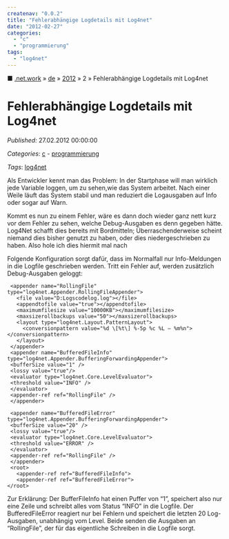 ```yaml
---
createnav: "0.0.2"
title: "Fehlerabhängige Logdetails mit Log4net"
date: "2012-02-27"
categories: 
  - "c"
  - "programmierung"
tags: 
  - "log4net"
---
```

■ [.net.work](/) » [de](/de) » [2012](/de#2012)  » 2 » Fehlerabhängige Logdetails mit Log4net

# Fehlerabhängige Logdetails mit Log4net
_Published:_ 27.02.2012 00:00:00

_Categories_: [c](/de/categories#c) - [programmierung](/de/categories#programmierung)

_Tags_: [log4net](/de/tags#log4net)


Als Entwickler kennt man das Problem: In der Startphase will man wirklich jede Variable loggen, um zu sehen,wie das System arbeitet. Nach einer Weile läuft das System stabil und man reduziert die Logausgaben auf Info oder sogar auf Warn.

Kommt es nun zu einem Fehler, wäre es dann doch wieder ganz nett kurz vor dem Fehler zu sehen, welche Debug-Ausgaben es denn gegeben hätte. Log4Net schafft dies bereits mit Bordmitteln; Überraschenderweise scheint niemand dies bisher genutzt zu haben, oder dies niedergeschrieben zu haben. Also hole ich dies hiermit mal nach 

Folgende Konfiguration sorgt dafür, dass im Normalfall nur Info-Meldungen in die Logfile geschrieben werden. Tritt ein Fehler auf, werden zusätzlich Debug-Ausgaben geloggt:
```
 <appender name="RollingFile" type="log4net.Appender.RollingFileAppender"> 
   <file value="D:Logscodelog.log"></file> 
   <appendtofile value="true"></appendtofile> 
   <maximumfilesize value="10000KB"></maximumfilesize> 
   <maxsizerollbackups value="50"></maxsizerollbackups> 
   <layout type="log4net.Layout.PatternLayout"> 
     <conversionpattern value="%d \[%t\] %-5p %c %L – %m%n"></conversionpattern> 
   </layout> 
 </appender> 
 <appender name="BufferedFileInfo" type="log4net.Appender.BufferingForwardingAppender">
 <bufferSize value="1" />
 <lossy value="true"/>
 <evaluator type="log4net.Core.LevelEvaluator">
 <threshold value="INFO" />
 </evaluator>
 <appender-ref ref="RollingFile" />
 </appender>
 
 <appender name="BufferedFileError" type="log4net.Appender.BufferingForwardingAppender">
 <bufferSize value="20" />
 <lossy value="true"/>
 <evaluator type="log4net.Core.LevelEvaluator">
 <threshold value="ERROR" />
 </evaluator>
 <appender-ref ref="RollingFile" />
 </appender>
 <root> 
   <appender-ref ref="BufferedFileInfo"> 
   <appender-ref ref="BufferedFileError"> 
</root> 
```
Zur Erklärung: Der BufferFileInfo hat einen Puffer von “1”, speichert also nur eine Zeile und schreibt alles vom Status “INFO” in die Logfile. Der BufferedFileError reagiert nur bei Fehlern und speichert die letzten 20 Log-Ausgaben, unabhängig vom Level. Beide senden die Ausgaben an “RollingFile”, der für das eigentliche Schreiben in die Logfile sorgt.
